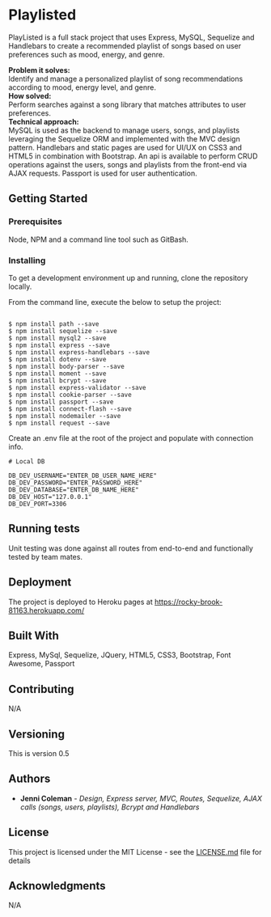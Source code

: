 # Playlisted

PlayListed is a full stack project that uses Express, MySQL, Sequelize and Handlebars to create a recommended playlist of songs based on user preferences such as mood, energy, and genre.

**Problem it solves:** \
Identify and manage a personalized playlist of song recommendations according to mood, energy level, and genre. \
**How solved:** \
Perform searches against a song library that matches attributes to user preferences. \
**Technical approach:** \
MySQL is used as the backend to manage users, songs, and playlists leveraging the Sequelize ORM and implemented with the MVC design pattern.  Handlebars and static pages are used for UI/UX on CSS3 and HTML5 in combination with Bootstrap.  An api is available to perform CRUD operations against the users, songs and playlists from the front-end via AJAX requests.  Passport is used for user authentication.

## Getting Started
 
### Prerequisites

Node, NPM and a command line tool such as GitBash.

### Installing

To get a development environment up and running, clone the repository locally.

From the command line, execute the below to setup the project:

```

$ npm install path --save
$ npm install sequelize --save
$ npm install mysql2 --save
$ npm install express --save
$ npm install express-handlebars --save
$ npm install dotenv --save
$ npm install body-parser --save
$ npm install moment --save
$ npm install bcrypt --save
$ npm install express-validator --save
$ npm install cookie-parser --save
$ npm install passport --save
$ npm install connect-flash --save
$ npm install nodemailer --save
$ npm install request --save

```
Create an .env file at the root of the project and populate with connection info.

```
# Local DB

DB_DEV_USERNAME="ENTER_DB_USER_NAME_HERE"
DB_DEV_PASSWORD="ENTER_PASSWORD_HERE"
DB_DEV_DATABASE="ENTER_DB_NAME_HERE"
DB_DEV_HOST="127.0.0.1"
DB_DEV_PORT=3306

```

## Running tests

Unit testing was done against all routes from end-to-end and functionally tested by team mates.

## Deployment

The project is deployed to Heroku pages at https://rocky-brook-81163.herokuapp.com/

## Built With

Express, MySql, Sequelize, JQuery, HTML5, CSS3, Bootstrap, Font Awesome, Passport

## Contributing

N/A

## Versioning

This is version 0.5

## Authors

* **Jenni Coleman** - *Design, Express server, MVC, Routes, Sequelize, AJAX calls (songs, users, playlists), Bcrypt and Handlebars*

## License

This project is licensed under the MIT License - see the [LICENSE.md](LICENSE.md) file for details

## Acknowledgments

N/A